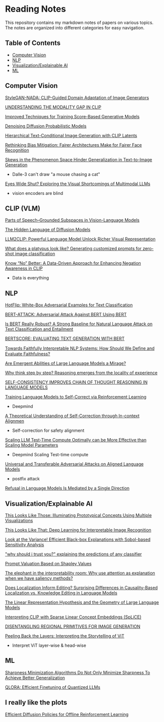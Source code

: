 # Reading Notes

This repository contains my markdown notes of papers on various topics. The notes are organized into different categories for easy navigation.

## Table of Contents

- [Computer Vision](#computer-vision)
- [NLP](#nlp)
- [Visualization/Explainable AI](#visualizationexplainable-ai)
- [ML](#ML)

## Computer Vision

[StyleGAN-NADA: CLIP-Guided Domain Adaptation of Image Generators](https://arxiv.org/pdf/2108.00946.pdf)

[UNDERSTANDING THE MODALITY GAP IN CLIP](https://openreview.net/pdf?id=8W3KGzw7fNI)

[Improved Techniques for Training Score-Based
Generative Models](https://arxiv.org/pdf/2006.09011.pdf)

[Denoising Diffusion Probabilistic Models](https://arxiv.org/pdf/2006.11239.pdf)

[Hierarchical Text-Conditional
Image Generation with CLIP Latents](https://arxiv.org/pdf/2204.06125.pdf)

[Rethinking Bias Mitigation: Fairer Architectures
Make for Fairer Face Recognition](https://openreview.net/attachment?id=1vzF4zWQ1E&name=pdf)

[Skews in the Phenomenon Space Hinder
Generalization in Text-to-Image Generation](https://arxiv.org/pdf/2403.16394) 

- Dalle-3 can't draw "a mouse chasing a cat"

[Eyes Wide Shut? Exploring the Visual Shortcomings of Multimodal LLMs](https://openaccess.thecvf.com/content/CVPR2024/papers/Tong_Eyes_Wide_Shut_Exploring_the_Visual_Shortcomings_of_Multimodal_LLMs_CVPR_2024_paper.pdf)
- vision encoders are blind

## CLIP (VLM)

[Parts of Speech–Grounded Subspaces in
Vision-Language Models](https://arxiv.org/pdf/2305.14053)

[The Hidden Language of Diffusion Models](https://arxiv.org/pdf/2306.00966)

[LLM2CLIP: Powerful Language Model Unlock Richer Visual Representation](https://arxiv.org/pdf/2411.04997v1)

[What does a platypus look like? Generating customized prompts for zero-shot image classification](https://openaccess.thecvf.com/content/ICCV2023/papers/Pratt_What_Does_a_Platypus_Look_Like_Generating_Customized_Prompts_for_ICCV_2023_paper.pdf)

[Know “No” Better: A Data-Driven Approach for Enhancing Negation Awareness in CLIP](https://arxiv.org/pdf/2501.10913)

- Data is everything

## NLP

[HotFlip: White-Box Adversarial Examples for Text Classification](https://arxiv.org/pdf/1712.06751.pdf)

[BERT-ATTACK: Adversarial Attack Against BERT Using BERT](https://arxiv.org/pdf/2004.09984.pdf)

[Is BERT Really Robust? A Strong Baseline for Natural Language Attack
on Text Classification and Entailment](https://arxiv.org/pdf/1907.11932.pdf)

[BERTSCORE: EVALUATING TEXT GENERATION WITH
BERT](https://arxiv.org/pdf/1904.09675.pdf)

[Towards Faithfully Interpretable NLP Systems: How Should We Deﬁne and Evaluate Faithfulness?](https://arxiv.org/pdf/2004.03685.pdf)

[Are Emergent Abilities of Large Language Models a Mirage?](https://arxiv.org/pdf/2304.15004.pdf)

[Why think step by step? Reasoning emerges from the
locality of experience](https://openreview.net/attachment?id=rcXXNFVlEn&name=pdf)

[SELF-CONSISTENCY IMPROVES CHAIN OF THOUGHT
REASONING IN LANGUAGE MODELS
](https://arxiv.org/pdf/2203.11171)

[Training Language Models to Self-Correct via
Reinforcement Learning](https://arxiv.org/pdf/2409.12917)

- Deepmind

[A Theoretical Understanding of Self-Correction through
In-context Alignmen](https://arxiv.org/pdf/2405.18634)

- Self-correction for safety alignment

[Scaling LLM Test-Time Compute Optimally can
be More Effective than Scaling Model Parameters](https://arxiv.org/pdf/2408.03314)

- Deepmind Scaling Test-time compute

[Universal and Transferable Adversarial Attacks on Aligned Language Models](https://arxiv.org/pdf/2307.15043)

- postfix attack

[Refusal in Language Models
Is Mediated by a Single Direction](https://arxiv.org/pdf/2406.11717)

## Visualization/Explainable AI

[This Looks Like Those: Illuminating Prototypical Concepts Using Multiple Visualizations](This%20Looks%20Like%20Those%3A%20Illuminating%20Prototypical%20Concepts%20Using%20Multiple%20Visualizations.md)

[This Looks Like That: Deep Learning for Interpretable Image Recognition](This%20Looks%20Like%20That%3A%20Deep%20Learning%20for%20Interpretable%20Image%20Recognition.md)

[Look at the Variance! Efficient Black-box
Explanations with Sobol-based Sensitivity Analysis](Look%20at%20the%20Variance!%20Efficient%20Black-box%20Explanations%20with%20Sobol-based%20Sensitivity%20Analysis.md)

["why should i trust you?" explaining the
predictions of any classifier](https://arxiv.org/abs/1602.04938)

[Prompt Valuation Based on Shapley Values](https://arxiv.org/pdf/2312.15395.pdf)

[The elephant in the interpretability room: Why use attention as explanation when we have saliency methods?](https://arxiv.org/pdf/2010.05607.pdf)

[Does Localization Inform Editing? Surprising
Differences in Causality-Based Localization vs.
Knowledge Editing in Language Models
](https://openreview.net/pdf?id=EldbUlZtbd)

[The Linear Representation Hypothesis and the Geometry of Large Language Models](https://arxiv.org/pdf/2311.03658)

[Interpreting CLIP with Sparse Linear Concept Embeddings (SpLiCE)](https://arxiv.org/pdf/2402.10376v1)

[DISENTANGLING REGIONAL PRIMITIVES FOR IMAGE GENERATION](https://arxiv.org/pdf/2410.04421)

[Peeling Back the Layers: Interpreting the Storytelling of ViT](https://dl.acm.org/doi/pdf/10.1145/3664647.3681712?casa_token=wdHLG-sgYdEAAAAA:60Z-Lg7O-Z7C3aXzeTl9XBzBX91Sgk3WbQvVjKFokGIjPND_4qwMwsKoIQTwi-84LZdz_NUrqfrwgg)

- Interpret ViT layer-wise & head-wise


## ML
[Sharpness Minimization Algorithms Do Not Only Minimize Sharpness To Achieve Better Generalization](https://openreview.net/attachment?id=Dkmpa6wCIx&name=pdf)

[QLORA: Efficient Finetuning of Quantized LLMs](https://openreview.net/attachment?id=OUIFPHEgJU&name=pdf)



## I really like the plots

[Efficient Diffusion Policies for Offline Reinforcement Learning](https://arxiv.org/pdf/2305.20081)
